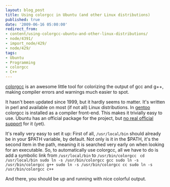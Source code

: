 ```yaml
---
layout: blog_post
title: Using colorgcc in Ubuntu (and other Linux distributions)
published: true
date: '2009-06-16 05:00:00'
redirect_from:
- content/using-colorgcc-ubuntu-and-other-linux-distributions/
- node/4391/
- import_node/429/
- node/429/
tags:
- Ubuntu
- Programming
- colorgcc
- C++
---
```


[colorgcc](http://schlueters.de/colorgcc.html) is an awesome little tool for colorizing the output of gcc and g++, making compiler errors and warnings much easier to spot. 

It hasn't been updated since 1999, but it hardly seems to matter. It's written in perl and available on most (if not all) Linux distributions. In [gentoo](http://packages.gentoo.org/package/dev-util/colorgcc) colorgcc is installed as a compiler front-end. This makes it trivially easy to use. Ubuntu has an official package for the project, but [no real official support](https://bugs.launchpad.net/ubuntu/+source/colorgcc/+bug/30734) for it (yet). 

It's really very easy to set it up: First of all, `/usr/local/bin` should already be in your $PATH variable, by default. Not only is it in the $PATH, it's the second item in the path, meaning it is searched very early on when looking for an executable. So, to automatically use colorgcc, all we have to do is add a symbolic link from `/usr/local/bin` to `/usr/bin/colorgcc` ` cd /usr/local/bin sudo ln -s /usr/bin/colorgcc gcc sudo ln -s /usr/bin/colorgcc g++ sudo ln -s /usr/bin/colorgcc cc sudo ln -s /usr/bin/colorgcc c++`

And there, you should be up and running with nice colorful output.
